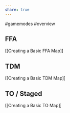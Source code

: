 ```yaml
---
share: true
---
```

#gamemodes  #overview
## FFA
[[Creating a Basic FFA Map]]

## TDM
[[Creating a Basic TDM Map]]

## TO / Staged
[[Creating a Basic TO Map]]